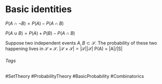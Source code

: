 # Basic identities
$P(A\cap \lnot B) = P(A) - P(A\cap B)$

$P(A\cup B) = P(A) + P(B) - P(A\cap B)$

Suppose two independent events $A, B \subset \mathcal{S}$.
The probability of these two happening lives in $\mathcal{S}\times \mathcal{S}$.
$|\mathcal{S}\times \mathcal{S}| = |\mathcal{S}||\mathcal{S}|$
P(A) = |A|/|S|

###### Tags
#SetTheory  #ProbabilityTheory  #BasicProbability #Combinatorics
